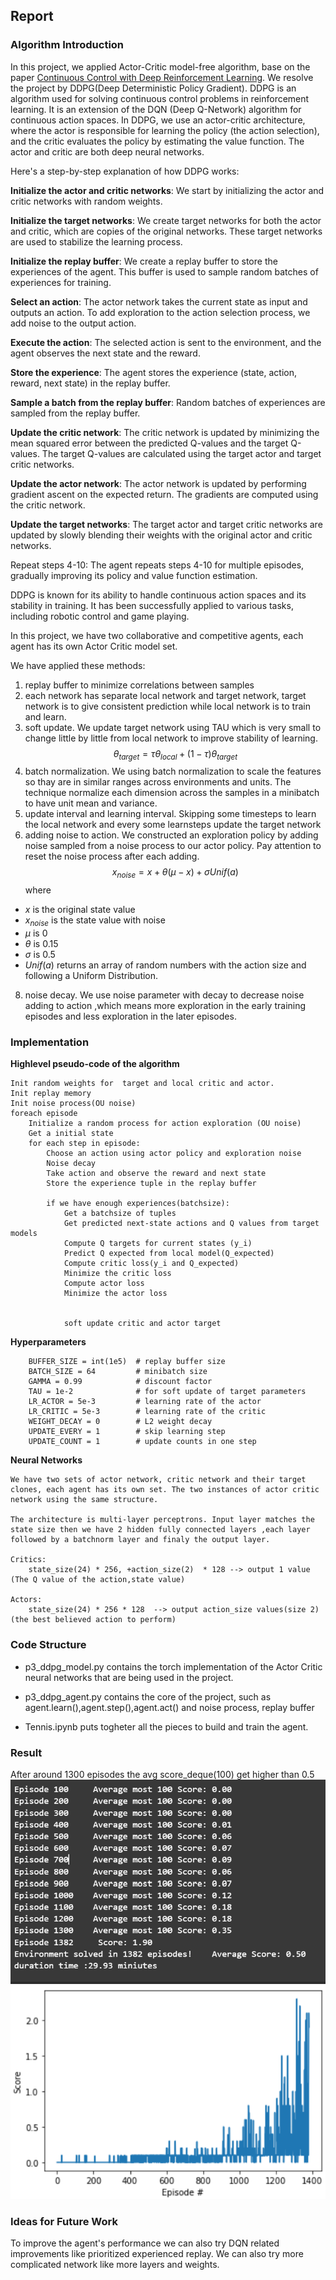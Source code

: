 ## Report
### Algorithm Introduction
In this project, we applied Actor-Critic model-free algorithm, base on the paper [Continuous Control with Deep Reinforcement Learning](https://arxiv.org/abs/1509.02971). We resolve the project by DDPG(Deep Deterministic Policy Gradient). DDPG  is an algorithm used for solving continuous control problems in reinforcement learning. It is an extension of the DQN (Deep Q-Network) algorithm for continuous action spaces.
In DDPG, we use an actor-critic architecture, where the actor is responsible for learning the policy (the action selection), and the critic evaluates the policy by estimating the value function. The actor and critic are both deep neural networks.

Here's a step-by-step explanation of how DDPG works:

**Initialize the actor and critic networks**: We start by initializing the actor and critic networks with random weights.

**Initialize the target networks**: We create target networks for both the actor and critic, which are copies of the original networks. These target networks are used to stabilize the learning process.

**Initialize the replay buffer**: We create a replay buffer to store the experiences of the agent. This buffer is used to sample random batches of experiences for training.

**Select an action**: The actor network takes the current state as input and outputs an action. To add exploration to the action selection process, we add noise to the output action.

**Execute the action**: The selected action is sent to the environment, and the agent observes the next state and the reward.

**Store the experience**: The agent stores the experience (state, action, reward, next state) in the replay buffer.

**Sample a batch from the replay buffer**: Random batches of experiences are sampled from the replay buffer.

**Update the critic network**: The critic network is updated by minimizing the mean squared error between the predicted Q-values and the target Q-values. The target Q-values are calculated using the target actor and target critic networks.

**Update the actor network**: The actor network is updated by performing gradient ascent on the expected return. The gradients are computed using the critic network.

**Update the target networks**: The target actor and target critic networks are updated by slowly blending their weights with the original actor and critic networks.

Repeat steps 4-10: The agent repeats steps 4-10 for multiple episodes, gradually improving its policy and value function estimation.

DDPG is known for its ability to handle continuous action spaces and its stability in training. It has been successfully applied to various tasks, including robotic control and game playing.

In this project, we have two collaborative and competitive agents, each agent has its own Actor Critic model set.

We have applied these methods:

1. replay buffer to minimize correlations between samples
2. each network has separate local network and target network, target network is to give consistent prediction while local network is to train and learn.
3. soft update. We update target network using TAU which is very small to change little by little from local network to improve stability of learning.
   $$\theta_{target} = \tau\theta_{local}  + (1-\tau)\theta_{target}$$
5. batch normalization. We using batch normalization to scale the features so thay are in similar ranges across environments and units. The technique normalize each dimension across the samples in a minibatch to have unit mean and variance.
6. update interval and learning interval. Skipping some timesteps to learn the local network and every some learnsteps update the target network
7. adding noise to action. We constructed an exploration policy by adding noise sampled from a noise process to our actor policy. Pay attention to reset the noise process after each adding.
   $$x_{noise} = x + \theta (\mu - x) + \sigma Unif(a)$$
where
- $x$ is the original state value
- $x_{noise}$ is the state value with noise
- $\mu$ is 0
- $\theta$ is 0.15
- $\sigma$ is 0.5
- $Unif(a)$ returns an array of random numbers with the action size and following a Uniform Distribution.
8. noise decay. We use noise parameter with decay to decrease noise adding to action ,which means more exploration in the early training episodes and less exploration in the later episodes.


### Implementation

  **Highlevel pseudo-code of the algorithm**

    Init random weights for  target and local critic and actor.
    Init replay memory
    Init noise process(OU noise)
    foreach episode
        Initialize a random process for action exploration (OU noise)
        Get a initial state
        for each step in episode:
            Choose an action using actor policy and exploration noise
            Noise decay
            Take action and observe the reward and next state
            Store the experience tuple in the replay buffer
    
            if we have enough experiences(batchsize):
                Get a batchsize of tuples 
                Get predicted next-state actions and Q values from target models
                Compute Q targets for current states (y_i)
                Predict Q expected from local model(Q_expected)
                Compute critic loss(y_i and Q_expected)
                Minimize the critic loss
                Compute actor loss
                Minimize the actor loss
                
                
                soft update critic and actor target
                    
                
   **Hyperparameters**

        BUFFER_SIZE = int(1e5)  # replay buffer size
        BATCH_SIZE = 64         # minibatch size
        GAMMA = 0.99            # discount factor
        TAU = 1e-2              # for soft update of target parameters
        LR_ACTOR = 5e-3         # learning rate of the actor 
        LR_CRITIC = 5e-3        # learning rate of the critic
        WEIGHT_DECAY = 0        # L2 weight decay
        UPDATE_EVERY = 1        # skip learning step
        UPDATE_COUNT = 1        # update counts in one step
    
   **Neural Networks**

    We have two sets of actor network, critic network and their target clones, each agent has its own set. The two instances of actor critic network using the same structure.
     
    The architecture is multi-layer perceptrons. Input layer matches the state size then we have 2 hidden fully connected layers ,each layer followed by a batchnorm layer and finaly the output layer.
    
    Critics:
        state_size(24) * 256, +action_size(2)  * 128 --> output 1 value (The Q value of the action,state value)
        
    Actors:
        state_size(24) * 256 * 128  --> output action_size values(size 2) (the best believed action to perform)



### Code Structure

- p3_ddpg_model.py contains the torch implementation of the Actor Critic neural networks that are being used in the project.

- p3_ddpg_agent.py contains the core of the project, such as agent.learn(),agent.step(),agent.act() and noise process, replay buffer

- Tennis.ipynb puts togheter all the pieces to build and train the agent.

### Result
After around 1300 episodes the avg score_deque(100) get higher than 0.5
![scores on episodes](score1.png)
![average score on most recent 100 scores](score2.png)

### Ideas for Future Work

To improve the agent's performance we can also try DQN related improvements like prioritized experienced replay. We can also try more complicated network like more layers and weights.
